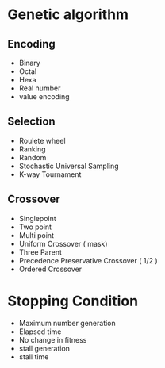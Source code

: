 # Genetic algorithm

## Encoding
- Binary
- Octal
- Hexa
- Real number
- value encoding

## Selection
- Roulete wheel
- Ranking
- Random
- Stochastic Universal Sampling
- K-way Tournament

## Crossover
- Singlepoint
- Two point
- Multi point
- Uniform Crossover ( mask)
- Three Parent
- Precedence Preservative Crossover ( 1/2 )
- Ordered Crossover



# Stopping Condition
- Maximum number generation
- Elapsed time
- No change in fitness
- stall generation
- stall time
